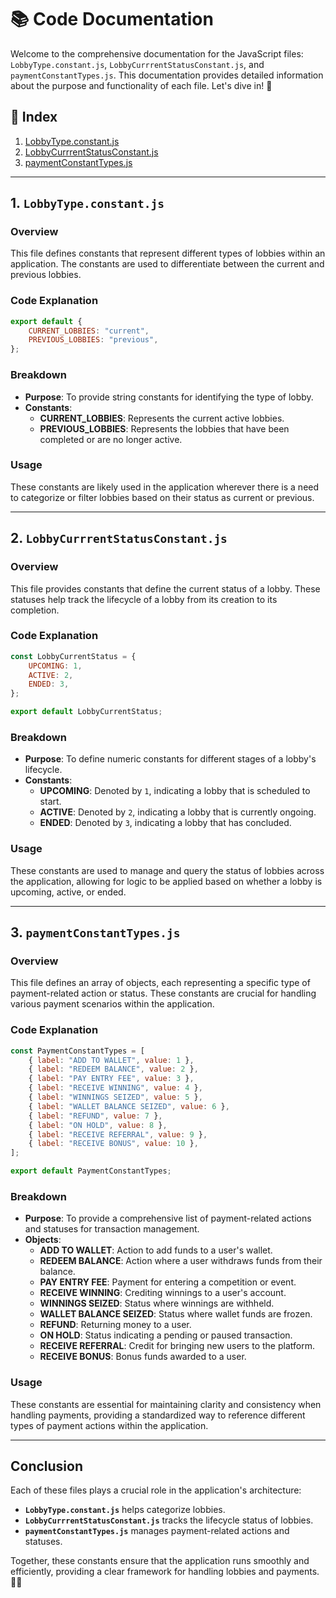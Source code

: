 # 📚 Code Documentation

Welcome to the comprehensive documentation for the JavaScript files: `LobbyType.constant.js`, `LobbyCurrrentStatusConstant.js`, and `paymentConstantTypes.js`. This documentation provides detailed information about the purpose and functionality of each file. Let's dive in! 🚀

## 📜 Index

1. [LobbyType.constant.js](#lobbytypeconstantjs)
2. [LobbyCurrrentStatusConstant.js](#lobbycurrrentstatusconstantjs)
3. [paymentConstantTypes.js](#paymentconstanttypesjs)

---

## 1. `LobbyType.constant.js`

### Overview

This file defines constants that represent different types of lobbies within an application. The constants are used to differentiate between the current and previous lobbies.

### Code Explanation

```javascript
export default {
    CURRENT_LOBBIES: "current",
    PREVIOUS_LOBBIES: "previous",
};
```

### Breakdown

- **Purpose**: To provide string constants for identifying the type of lobby.
- **Constants**:
  - **CURRENT_LOBBIES**: Represents the current active lobbies.
  - **PREVIOUS_LOBBIES**: Represents the lobbies that have been completed or are no longer active.

### Usage

These constants are likely used in the application wherever there is a need to categorize or filter lobbies based on their status as current or previous.

---

## 2. `LobbyCurrrentStatusConstant.js`

### Overview

This file provides constants that define the current status of a lobby. These statuses help track the lifecycle of a lobby from its creation to its completion.

### Code Explanation

```javascript
const LobbyCurrentStatus = {
    UPCOMING: 1,
    ACTIVE: 2,
    ENDED: 3,
};

export default LobbyCurrentStatus;
```

### Breakdown

- **Purpose**: To define numeric constants for different stages of a lobby's lifecycle.
- **Constants**:
  - **UPCOMING**: Denoted by `1`, indicating a lobby that is scheduled to start.
  - **ACTIVE**: Denoted by `2`, indicating a lobby that is currently ongoing.
  - **ENDED**: Denoted by `3`, indicating a lobby that has concluded.

### Usage

These constants are used to manage and query the status of lobbies across the application, allowing for logic to be applied based on whether a lobby is upcoming, active, or ended.

---

## 3. `paymentConstantTypes.js`

### Overview

This file defines an array of objects, each representing a specific type of payment-related action or status. These constants are crucial for handling various payment scenarios within the application.

### Code Explanation

```javascript
const PaymentConstantTypes = [
    { label: "ADD TO WALLET", value: 1 },
    { label: "REDEEM BALANCE", value: 2 },
    { label: "PAY ENTRY FEE", value: 3 },
    { label: "RECEIVE WINNING", value: 4 },
    { label: "WINNINGS SEIZED", value: 5 },
    { label: "WALLET BALANCE SEIZED", value: 6 },
    { label: "REFUND", value: 7 },
    { label: "ON HOLD", value: 8 },
    { label: "RECEIVE REFERRAL", value: 9 },
    { label: "RECEIVE BONUS", value: 10 },
];

export default PaymentConstantTypes;
```

### Breakdown

- **Purpose**: To provide a comprehensive list of payment-related actions and statuses for transaction management.
- **Objects**:
  - **ADD TO WALLET**: Action to add funds to a user's wallet.
  - **REDEEM BALANCE**: Action where a user withdraws funds from their balance.
  - **PAY ENTRY FEE**: Payment for entering a competition or event.
  - **RECEIVE WINNING**: Crediting winnings to a user's account.
  - **WINNINGS SEIZED**: Status where winnings are withheld.
  - **WALLET BALANCE SEIZED**: Status where wallet funds are frozen.
  - **REFUND**: Returning money to a user.
  - **ON HOLD**: Status indicating a pending or paused transaction.
  - **RECEIVE REFERRAL**: Credit for bringing new users to the platform.
  - **RECEIVE BONUS**: Bonus funds awarded to a user.

### Usage

These constants are essential for maintaining clarity and consistency when handling payments, providing a standardized way to reference different types of payment actions within the application.

---

## Conclusion

Each of these files plays a crucial role in the application's architecture:
- **`LobbyType.constant.js`** helps categorize lobbies.
- **`LobbyCurrrentStatusConstant.js`** tracks the lifecycle status of lobbies.
- **`paymentConstantTypes.js`** manages payment-related actions and statuses.

Together, these constants ensure that the application runs smoothly and efficiently, providing a clear framework for handling lobbies and payments. 💼✨